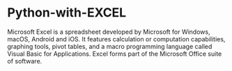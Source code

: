 # Python-with-EXCEL
Microsoft Excel is a spreadsheet developed by Microsoft for Windows, macOS, Android and iOS. It features calculation or computation capabilities, graphing tools, pivot tables, and a macro programming language called Visual Basic for Applications. Excel forms part of the Microsoft Office suite of software.
